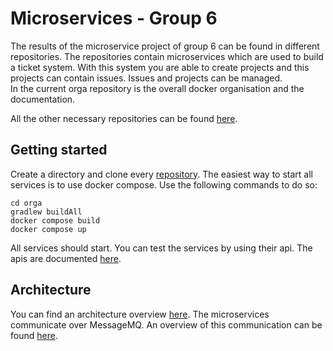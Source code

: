 # Microservices - Group 6 

The results of the microservice project of group 6 can be found in different repositories.
The repositories contain microservices which are used to build a ticket system. With this system you are
able to create projects and this projects can contain issues. Issues and projects can be managed.\
In the current orga repository is the overall docker organisation and the documentation.

All the other necessary repositories can be found [here](https://git.thm.de/microservicesss21).


## Getting started
Create a directory and clone every [repository](https://git.thm.de/microservicesss21).
The easiest way to start all services is to use docker compose.
Use the following commands to do so:
 ```
 cd orga
 gradlew buildAll
 docker compose build
 docker compose up
 ```
All services should start. You can test the services by using their api. The apis are documented [here](https://git.thm.de/microservicesss21/orga/-/tree/master/doc/apis).

## Architecture

You can find an architecture overview [here](https://git.thm.de/microservicesss21/orga/-/blob/master/doc/diagrams/Architecture_Diagram.pdf).
The microservices communicate over MessageMQ. An overview of this communication can be found [here](https://git.thm.de/microservicesss21/orga/-/blob/master/doc/diagrams/Event_Diagram.pdf).
